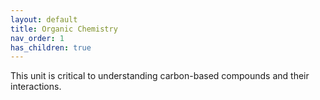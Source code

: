 ```yaml
---
layout: default
title: Organic Chemistry
nav_order: 1
has_children: true
---
```


This unit is critical to understanding carbon-based compounds and their interactions.